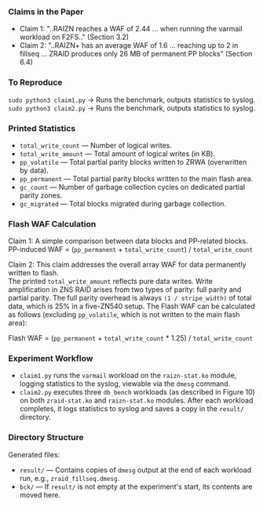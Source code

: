 ### Claims in the Paper
- Claim 1: "..RAIZN reaches a WAF of 2.44 ... when running the varmail workload on F2FS.." (Section 3.2)
- Claim 2: "..RAIZN+ has an average WAF of 1.6 ... reaching up to 2 in fillseq ... ZRAID produces only 26 MB of permanent PP blocks" (Section 6.4)

### To Reproduce
`sudo python3 claim1.py` → Runs the benchmark, outputs statistics to syslog.  
`sudo python3 claim2.py` → Runs the benchmark, outputs statistics to syslog.

### Printed Statistics
* `total_write_count` — Number of logical writes.
* `total_write_amount` — Total amount of logical writes (in KB).
* `pp_volatile` — Total partial parity blocks written to ZRWA (overwritten by data).
* `pp_permanent` — Total partial parity blocks written to the main flash area.
* `gc_count` — Number of garbage collection cycles on dedicated partial parity zones.
* `gc_migrated` — Total blocks migrated during garbage collection.

### Flash WAF Calculation
Claim 1: A simple comparison between data blocks and PP-related blocks.
PP-induced WAF = (`pp_permanent` + `total_write_count`) / `total_write_count`

Claim 2: This claim addresses the overall array WAF for data permanently written to flash.  
The printed `total_write_amount` reflects pure data writes. Write amplification in ZNS RAID arises from two types of parity: full parity and partial parity. The full parity overhead is always `(1 / stripe_width)` of total data, which is 25% in a five-ZN540 setup. The Flash WAF can be calculated as follows (excluding `pp_volatile`, which is not written to the main flash area):

Flash WAF = (`pp_permanent` + `total_write_count` * 1.25) / `total_write_count`

### Experiment Workflow
- `claim1.py` runs the `varmail` workload on the `raizn-stat.ko` module, logging statistics to the syslog, viewable via the `dmesg` command.
- `claim2.py` executes three `db_bench` workloads (as described in Figure 10) on both `zraid-stat.ko` and `raizn-stat.ko` modules. After each workload completes, it logs statistics to syslog and saves a copy in the `result/` directory.

### Directory Structure
Generated files:
- `result/` — Contains copies of `dmesg` output at the end of each workload run, e.g., `zraid_fillseq.dmesg`.
- `bck/` — If `result/` is not empty at the experiment's start, its contents are moved here.
